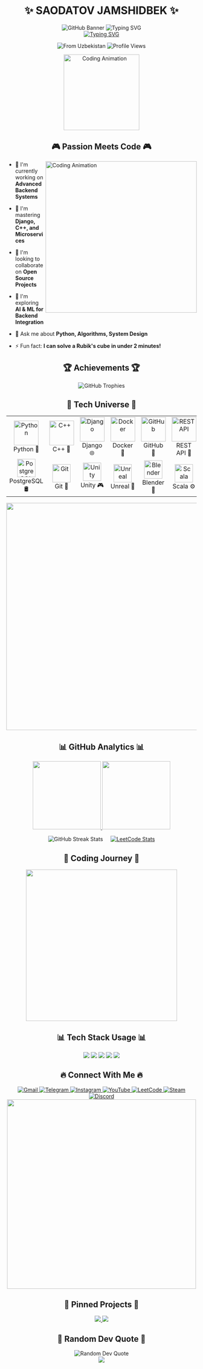 # <div align="center">✨ SAODATOV JAMSHIDBEK ✨</div>

<div align="center">
  <img src="https://raw.githubusercontent.com/gist/Potential17/7589724a5d5a722ae7f7c64f82f862d2/raw/2b187ee5A74f56a9b9bcf32f5fb5bd56f37f831f/github-header-image.gif" alt="GitHub Banner" />

  <img src="https://readme-typing-svg.herokuapp.com?font=Fira+Code&weight=700&size=24&pause=1000&color=6A5ACD&center=true&vCenter=true&random=false&width=500&height=60&lines=🚀+Backend+Developer;🧠+Problem+Solver;📊+Algorithm+Enthusiast;🔥+Always+Learning;⚡+Python+%2B+C%2B%2B+Developer" alt="Typing SVG" />

  <br>
  <a href="https://git.io/typing-svg"><img src="https://readme-typing-svg.demolab.com?font=Fira+Code&weight=500&size=18&duration=3000&pause=1000&color=F75C7E&background=3944FF00&center=true&vCenter=true&multiline=true&random=false&width=600&height=80&lines=%22Building+the+digital+world%2C+one+line+of+code+at+a+time.%22;%22Turning+coffee+into+code+since+2019.%22" alt="Typing SVG" /></a>
</div>

<p align="center">
  <img src="https://img.shields.io/badge/From-Uzbekistan%20🇺🇿-00A884?style=for-the-badge" alt="From Uzbekistan" />
  <img src="https://komarev.com/ghpvc/?username=rinkuo&style=for-the-badge&color=blueviolet" alt="Profile Views" />
</p>

<div align="center">
  <img height="200" src="https://i.pinimg.com/originals/8d/4b/77/8d4b77c44b7a68c0fd609411e2c0ec3c.gif" alt="Coding Animation" />
</div>

## <div align="center">🎮 **Passion Meets Code** 🎮</div>

<div>
  <img align="right" alt="Coding Animation" width="400" src="https://user-images.githubusercontent.com/78994881/228387237-3d1de50f-8a4b-4e0d-9c79-0a65de6de6ba.gif">
  
  - 🔭 I'm currently working on **Advanced Backend Systems**
  
  - 🌱 I'm mastering **Django, C++, and Microservices**
  
  - 👯 I'm looking to collaborate on **Open Source Projects**
  
  - 🤔 I'm exploring **AI & ML for Backend Integration**
  
  - 💬 Ask me about **Python, Algorithms, System Design**
  
  - ⚡ Fun fact: **I can solve a Rubik's cube in under 2 minutes!**
</div>

## <div align="center">🏆 **Achievements** 🏆</div>

<div align="center">
  <img src="https://github-profile-trophy.vercel.app/?username=rinkuo&theme=radical&column=4&margin-w=15&margin-h=15&no-bg=true" alt="GitHub Trophies" />
</div>

## <div align="center">🚀 **Tech Universe** 🚀</div>

<table align="center">
  <tr>
    <td align="center" width="96">
      <a href="#">
        <img src="https://techstack-generator.vercel.app/python-icon.svg" alt="Python" width="65" height="65" />
      </a>
      <br>Python 🐍
    </td>
    <td align="center" width="96">
      <a href="#">
        <img src="https://techstack-generator.vercel.app/cpp-icon.svg" alt="C++" width="65" height="65" />
      </a>
      <br>C++ 🔧
    </td>
    <td align="center" width="96">
      <a href="#">
        <img src="https://techstack-generator.vercel.app/django-icon.svg" alt="Django" width="65" height="65" />
      </a>
      <br>Django 🌐
    </td>
    <td align="center" width="96">
      <a href="#">
        <img src="https://techstack-generator.vercel.app/docker-icon.svg" alt="Docker" width="65" height="65" />
      </a>
      <br>Docker 🐳
    </td>
    <td align="center" width="96">
      <a href="#">
        <img src="https://techstack-generator.vercel.app/github-icon.svg" alt="GitHub" width="65" height="65" />
      </a>
      <br>GitHub 🔄
    </td>
    <td align="center" width="96">
      <a href="#">
        <img src="https://techstack-generator.vercel.app/restapi-icon.svg" alt="REST API" width="65" height="65" />
      </a>
      <br>REST API 📡
    </td>
  </tr>
  <tr>
    <td align="center" width="96">
      <a href="#">
        <img src="https://skillicons.dev/icons?i=postgresql" width="48" height="48" alt="PostgreSQL" />
      </a>
      <br>PostgreSQL 🛢️
    </td>
    <td align="center" width="96">
      <a href="#">
        <img src="https://skillicons.dev/icons?i=git" width="48" height="48" alt="Git" />
      </a>
      <br>Git 📝
    </td>
    <td align="center" width="96">
      <a href="#">
        <img src="https://skillicons.dev/icons?i=unity" width="48" height="48" alt="Unity" />
      </a>
      <br>Unity 🎮
    </td>
    <td align="center" width="96">
      <a href="#">
        <img src="https://skillicons.dev/icons?i=unreal" width="48" height="48" alt="Unreal" />
      </a>
      <br>Unreal 🎲
    </td>
    <td align="center" width="96">
      <a href="#">
        <img src="https://skillicons.dev/icons?i=blender" width="48" height="48" alt="Blender" />
      </a>
      <br>Blender 🎨
    </td>
    <td align="center" width="96">
      <a href="#">
        <img src="https://skillicons.dev/icons?i=scala" width="48" height="48" alt="Scala" />
      </a>
      <br>Scala ⚙️
    </td>
  </tr>
</table>

<div align="center">
  <img src="https://user-images.githubusercontent.com/74038190/212284100-561aa473-3905-4a80-b561-0d28506553ee.gif" width="600">
</div>

## <div align="center">📊 **GitHub Analytics** 📊</div>

<p align="center">
  <a href="https://github.com/rinkuo">
    <img height="180em" src="https://github-readme-stats.vercel.app/api?username=rinkuo&show_icons=true&theme=radical&include_all_commits=true&count_private=true&hide_border=true&bg_color=0D1117" />
    <img height="180em" src="https://github-readme-stats.vercel.app/api/top-langs/?username=rinkuo&layout=compact&langs_count=10&theme=radical&hide_border=true&bg_color=0D1117" />
  </a>
</p>

<div style="display: flex; justify-content: center; gap: 20px;">
  <img src="https://streak-stats.demolab.com?user=rinkuo&theme=radical&border_radius=8&fire=DD2727" alt="GitHub Streak Stats" />

  <a href="https://leetcode.com/u/rinkuo7/">
    <img src="https://leetcard.jacoblin.cool/rinkuo7?theme=nord&border=0&radius=20" alt="LeetCode Stats" />
  </a>
</div>




## <div align="center">🌠 **Coding Journey** 🌠</div>

<div align="center">
  <img src="https://i.pinimg.com/originals/e3/48/b9/e348b911db3fdb71444f7bb705effd44.gif" width="400">
</div>


## <div align="center">📊 **Tech Stack Usage**  📊</div>
<div align="center">
  
  <img src="https://img.shields.io/badge/Python-60.25%25-FFD43B?style=for-the-badge&logo=python&logoColor=white" />
  <img src="https://img.shields.io/badge/C++-30.15%25-00599C?style=for-the-badge&logo=cplusplus&logoColor=white" />
  <img src="https://img.shields.io/badge/SQL-5.30%25-4479A1?style=for-the-badge&logo=mysql&logoColor=white" />
  <img src="https://img.shields.io/badge/Docker-3.20%25-2496ED?style=for-the-badge&logo=docker&logoColor=white" />
  <img src="https://img.shields.io/badge/Other-1.10%25-9E9E9E?style=for-the-badge&logo=code&logoColor=white" />

</div>

## <div align="center">🔥 **Connect With Me** 🔥</div>

<div align="center">
  <a href="mailto:rinkusoft77@gmail.com">
    <img src="https://img.shields.io/badge/Gmail-D14836?style=for-the-badge&logo=gmail&logoColor=white" alt="Gmail" />
  </a>
  <a href="https://t.me/abubakr_so">
    <img src="https://img.shields.io/badge/Telegram-26A5E4?style=for-the-badge&logo=telegram&logoColor=white" alt="Telegram" />
  </a>
  <a href="https://instagram.com/abubakr_o_0">
    <img src="https://img.shields.io/badge/Instagram-E4405F?style=for-the-badge&logo=instagram&logoColor=white" alt="Instagram" />
  </a>
  <a href="https://www.youtube.com/@RinkuRinku-w8k">
    <img src="https://img.shields.io/badge/YouTube-FF0000?style=for-the-badge&logo=youtube&logoColor=white" alt="YouTube" />
  </a>
  <a href="https://www.leetcode.com/rinkuo7">
    <img src="https://img.shields.io/badge/LeetCode-FFA116?style=for-the-badge&logo=leetcode&logoColor=black" alt="LeetCode" />
  </a>
  <a href="https://steamcommunity.com/id/rinkuo/">
    <img src="https://img.shields.io/badge/Steam-171A21?style=for-the-badge&logo=steam&logoColor=white" alt="Steam" />
  </a>
  <a href="https://discord.gg/r1nkuo">
    <img src="https://img.shields.io/badge/Discord-7289DA?style=for-the-badge&logo=discord&logoColor=white" alt="Discord" />
  </a>
</div>

<div align="center">
  <img src="https://user-images.githubusercontent.com/74038190/226190894-18e959ba-d458-4a94-ac44-790190f2a947.gif" width="500">
</div>

## <div align="center">📌 **Pinned Projects** 📌</div>

<div align="center">
  <a href="https://github.com/rinkuo/exam">
    <img src="https://github-readme-stats.vercel.app/api/pin/?username=rinkuo&repo=exam&theme=radical&bg_color=0D1117&hide_border=true" />
  </a>
  <a href="https://github.com/rinkuo/admin-panel">
    <img src="https://github-readme-stats.vercel.app/api/pin/?username=rinkuo&repo=admin-panel&theme=radical&bg_color=0D1117&hide_border=true" />
  </a>
</div>


## <div align="center">💭 **Random Dev Quote** 💭</div>

<div align="center">
  <img src="https://quotes-github-readme.vercel.app/api?type=horizontal&theme=radical" alt="Random Dev Quote">
</div>

<div align="center">
  <img src="https://raw.githubusercontent.com/Trilokia/Trilokia/379277808c61ef204768a61bbc5d25bc7798ccf1/bottom_header.svg" />
</div>
